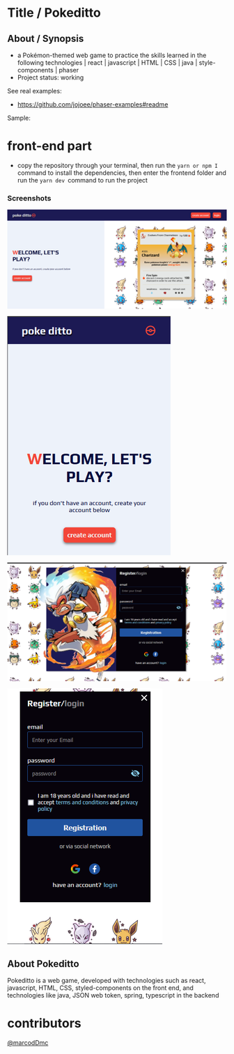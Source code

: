 # Title / Pokeditto

## About / Synopsis

* a Pokémon-themed web game to practice the skills learned in the following technologies | react | javascript | HTML | CSS | java | style-components | phaser
* Project status: working

See real examples:

* <https://github.com/jojoee/phaser-examples#readme>





Sample:

# front-end part
* copy the repository through your terminal, then run the `yarn or npm I` command to install the dependencies, then enter the frontend folder and run the `yarn dev `command to run the project




### Screenshots
![](./frontend/src/assets/desktop-version-landpage.png)

![](./frontend/src/assets/mobile-version-landpage.png)

![](./frontend/src/assets/desktop-form.png)

![](./frontend/src/assets/mobile-form.png)




## About Pokeditto
Pokeditto is a web game, developed with technologies such as react, javascript, HTML, CSS, styled-components on the front end, and technologies like java, JSON web token, spring, typescript in the backend 

# contributors

 [@marcodDmc](https://github.com/marcosDmc)